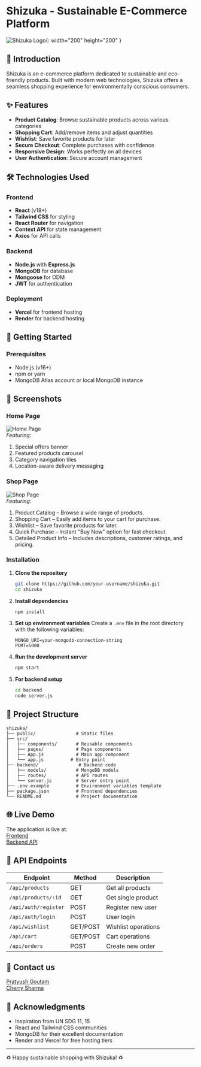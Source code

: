 # Shizuka - Sustainable E-Commerce Platform

![Shizuka Logo](https://static.vecteezy.com/system/resources/previews/000/554/815/non_2x/shopping-cart-vector-icon.jpg){: width="200" height="200" }

## 🌱 Introduction

Shizuka is an e-commerce platform dedicated to sustainable and eco-friendly products. Built with modern web technologies, Shizuka offers a seamless shopping experience for environmentally conscious consumers.

## ✨ Features

- **Product Catalog**: Browse sustainable products across various categories
- **Shopping Cart**: Add/remove items and adjust quantities
- **Wishlist**: Save favorite products for later
- **Secure Checkout**: Complete purchases with confidence
- **Responsive Design**: Works perfectly on all devices
- **User Authentication**: Secure account management

## 🛠️ Technologies Used

### Frontend
- **React** (v18+)
- **Tailwind CSS** for styling
- **React Router** for navigation
- **Context API** for state management
- **Axios** for API calls

### Backend
- **Node.js** with **Express.js**
- **MongoDB** for database
- **Mongoose** for ODM
- **JWT** for authentication

### Deployment
- **Vercel** for frontend hosting
- **Render** for backend hosting

## 🚀 Getting Started

### Prerequisites
- Node.js (v16+)
- npm or yarn
- MongoDB Atlas account or local MongoDB instance

## 📸 Screenshots

### **Home Page**
![Home Page](https://i.imgur.com/HjwOImj.png)  
*Featuring:*
1. Special offers banner
2. Featured products carousel
3. Category navigation tiles
4. Location-aware delivery messaging

### **Shop Page**
![Shop Page](https://i.imgur.com/9jzCtiC.png)  
*Featuring:*
1. Product Catalog – Browse a wide range of products.
2. Shopping Cart – Easily add items to your cart for purchase.
3. Wishlist – Save favorite products for later.
4. Quick Purchase – Instant "Buy Now" option for fast checkout.
5. Detailed Product Info – Includes descriptions, customer ratings, and pricing.

### Installation

1. **Clone the repository**
   ```bash
   git clone https://github.com/your-username/shizuka.git
   cd shizuka
   ```

2. **Install dependencies**
   ```bash
   npm install
   ```

3. **Set up environment variables**
   Create a `.env` file in the root directory with the following variables:
   ```
   MONGO_URI=your-mongodb-connection-string
   PORT=5000
   ```
   
4. **Run the development server**
   ```bash
   npm start
   ```

5. **For backend setup**
   ```bash
   cd backend
   node server.js
   ```

## 📂 Project Structure

```
shizuka/
├── public/               # Static files
├── src/
│   ├── components/       # Reusable components
│   ├── pages/            # Page components
│   ├── App.js            # Main app component
│   └── app.js          # Entry point
├── backend/               # Backend code
│   ├── models/           # MongoDB models
│   ├── routes/           # API routes
│   └── server.js         # Server entry point
├── .env.example          # Environment variables template
├── package.json          # Frontend dependencies
└── README.md             # Project documentation
```

## 🌐 Live Demo

The application is live at:  
[Frontend](https://shizuka-nine.vercel.app)  
[Backend API](https://shizuka-backend.onrender.com)

## 📝 API Endpoints

| Endpoint | Method | Description |
|----------|--------|-------------|
| `/api/products` | GET | Get all products |
| `/api/products/:id` | GET | Get single product |
| `/api/auth/register` | POST | Register new user |
| `/api/auth/login` | POST | User login |
| `/api/wishlist` | GET/POST | Wishlist operations |
| `/api/cart` | GET/POST | Cart operations |
| `/api/orders` | POST | Create new order |

## 📧 Contact us

[Pratyush Goutam](mailto:pratg5935@gmail.com)  
[Cherry Sharma](mailto:5nov.pratyushg@gmail.com)

## 🙏 Acknowledgments

- Inspiration from UN SDG 11, 15
- React and Tailwind CSS communities
- MongoDB for their excellent documentation
- Render and Vercel for free hosting tiers

---

♻️ Happy sustainable shopping with Shizuka! ♻️
